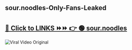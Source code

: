
 ## sour.noodles-Only-Fans-Leaked

# <h2><a href="https://clipsfans.com/sour.noodles&ref=git">🔗 Click to LINKS ⏩⏩ 👉 🟢 sour.noodles </a></h2>

<a href="https://clipsfans.com/sour.noodles&ref=git" rel="nofollow" data-target="animated-image.originalLink"><img src="https://i.ibb.co.com/xMMVF88/686577567.gif" alt="Viral Video Original" style="max-width: 100%; display: inline-block;" data-target="animated-image.originalImage"></a>
